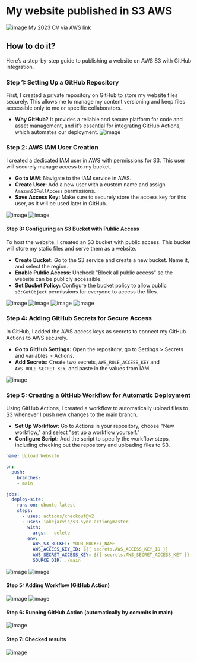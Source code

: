 # My website published in S3 AWS
![image](https://github.com/user-attachments/assets/2ad3f639-a204-425b-96c8-c1c46b26950f)
My 2023 CV via AWS [link](https://old-cv-kulerock.s3.eu-north-1.amazonaws.com/index.html)

## How to do it?

Here’s a step-by-step guide to publishing a website on AWS S3 with GitHub integration.

### Step 1: Setting Up a GitHub Repository
First, I created a private repository on GitHub to store my website files securely. This allows me to manage my content versioning and keep files accessible only to me or specific collaborators.
- **Why GitHub?** It provides a reliable and secure platform for code and asset management, and it’s essential for integrating GitHub Actions, which automates our deployment.
![image](https://github.com/user-attachments/assets/2098f673-2c5e-4082-9d21-93f3ce73280b)

### Step 2: AWS IAM User Creation

I created a dedicated IAM user in AWS with permissions for S3. This user will securely manage access to my bucket.

- **Go to IAM:** Navigate to the IAM service in AWS.
- **Create User:** Add a new user with a custom name and assign `AmazonS3FullAccess` permissions.
- **Save Access Key:** Make sure to securely store the access key for this user, as it will be used later in GitHub.

![image](https://github.com/user-attachments/assets/4e8cc0db-c7bc-46ec-a633-dea9dac9f1b5)
![image](https://github.com/user-attachments/assets/624945d2-71d3-479a-86db-c02831ba2153)

#### Step 3: Configuring an S3 Bucket with Public Access

To host the website, I created an S3 bucket with public access. This bucket will store my static files and serve them as a website.

- **Create Bucket:** Go to the S3 service and create a new bucket. Name it, and select the region.
- **Enable Public Access:** Uncheck "Block all public access" so the website can be publicly accessible.
- **Set Bucket Policy:** Configure the bucket policy to allow public `s3:GetObject` permissions for everyone to access the files.

![image](https://github.com/user-attachments/assets/533b9205-3529-4e4e-a2ad-7d779be354ea)
![image](https://github.com/user-attachments/assets/e3932697-ba41-40ec-af79-179f102646b0)
![image](https://github.com/user-attachments/assets/a778d400-85b3-4792-ac55-5071ebc3629d)
![image](https://github.com/user-attachments/assets/f2838063-a1fd-4e2f-a503-17128f83a2ee)

### Step 4: Adding GitHub Secrets for Secure Access

In GitHub, I added the AWS access keys as secrets to connect my GitHub Actions to AWS securely.

- **Go to GitHub Settings:** Open the repository, go to Settings > Secrets and variables > Actions.
- **Add Secrets:** Create two secrets, `AWS_ROLE_ACCESS_KEY` and `AWS_ROLE_SECRET_KEY`, and paste in the values from IAM.

![image](https://github.com/user-attachments/assets/e87b57dd-721f-4303-90f6-a3ca076544c7)

### Step 5: Creating a GitHub Workflow for Automatic Deployment

Using GitHub Actions, I created a workflow to automatically upload files to S3 whenever I push new changes to the main branch.

- **Set Up Workflow:** Go to Actions in your repository, choose "New workflow," and select "set up a workflow yourself."
- **Configure Script:** Add the script to specify the workflow steps, including checking out the repository and uploading files to S3.

```yaml
name: Upload Website

on:
  push:
    branches:
    - main

jobs:
  deploy-site:
    runs-on: ubuntu-latest
    steps:
      - uses: actions/checkout@v2
      - uses: jakejarvis/s3-sync-action@master
        with:
          args: --delete
        env:
          AWS_S3_BUCKET: YOUR_BUCKET_NAME
          AWS_ACCESS_KEY_ID: ${{ secrets.AWS_ACCESS_KEY_ID }}
          AWS_SECRET_ACCESS_KEY: ${{ secrets.AWS_SECRET_ACCESS_KEY }}
          SOURCE_DIR: ./main
```

![image](https://github.com/user-attachments/assets/27754c1a-9100-423c-9777-2ed5162623d8)
![image](https://github.com/user-attachments/assets/5e78e018-23e3-45b2-b114-28aee5e70294)

#### Step 5: Adding Workflow (GitHub Action)

![image](https://github.com/user-attachments/assets/e8bba122-0fb7-429e-9c02-5aadb8031a36)
![image](https://github.com/user-attachments/assets/51fe7d07-55a3-4a26-b25d-a285fa2bbf80)

#### Step 6: Running GitHub Action (automatically by commits in main)
![image](https://github.com/user-attachments/assets/db478da4-c95e-4d1b-a7de-b31a5ff2d92f)

#### Step 7: Checked results
![image](https://github.com/user-attachments/assets/68c6444b-0db5-46ae-9335-dd6590eba007)






